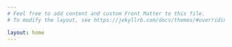 ```yaml
---
# Feel free to add content and custom Front Matter to this file.
# To modify the layout, see https://jekyllrb.com/docs/themes/#overriding-theme-defaults123

layout: home
---
```

